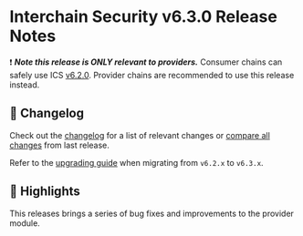 # Interchain Security v6.3.0  Release Notes

❗ ***Note this release is ONLY relevant to providers.*** Consumer chains can safely use ICS [v6.2.0](https://github.com/cosmos/interchain-security/releases/tag/v6.2.0). Provider chains are recommended to use this release instead. 

## 📝 Changelog

Check out the [changelog](https://github.com/cosmos/interchain-security/blob/v6.3.0/CHANGELOG.md) for a list of relevant changes or [compare all changes](https://github.com/cosmos/interchain-security/compare/v6.2.0...v6.3.0) from last release.

<!-- Add the following line for major or minor releases -->
Refer to the [upgrading guide](https://github.com/cosmos/interchain-security/blob/release/v6.3.x/UPGRADING.md) when migrating from `v6.2.x` to `v6.3.x`.

## 🚀 Highlights

<!-- Add any highlights of this release -->

This releases brings a series of bug fixes and improvements to the provider module. 


